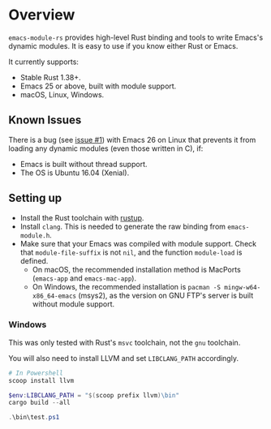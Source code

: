 # Overview

`emacs-module-rs` provides high-level Rust binding and tools to write Emacs's dynamic modules. It is easy to use if you know either Rust or Emacs.

It currently supports:
- Stable Rust 1.38+.
- Emacs 25 or above, built with module support.
- macOS, Linux, Windows.

## Known Issues

There is a bug (see [issue #1](https://github.com/ubolonton/emacs-module-rs/issues/1)) with Emacs 26 on Linux that prevents it from loading any dynamic modules (even those written in C), if:
- Emacs is built without thread support.
- The OS is Ubuntu 16.04 (Xenial).

## Setting up

- Install the Rust toolchain with [rustup](https://www.rustup.rs/).
- Install `clang`. This is needed to generate the raw binding from `emacs-module.h`.
- Make sure that your Emacs was compiled with module support. Check that `module-file-suffix` is not `nil`, and the function `module-load` is defined.
  + On macOS, the recommended installation method is MacPorts (`emacs-app` and `emacs-mac-app`).
  + On Windows, the recommended installation is `pacman -S mingw-w64-x86_64-emacs` (msys2), as the version on GNU FTP's server is built without module support.

### Windows
This was only tested with Rust's `msvc` toolchain, not the `gnu` toolchain.

You will also need to install LLVM and set `LIBCLANG_PATH` accordingly.

```powershell
# In Powershell
scoop install llvm

$env:LIBCLANG_PATH = "$(scoop prefix llvm)\bin"
cargo build --all

.\bin\test.ps1
```
